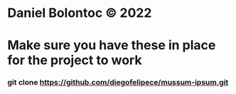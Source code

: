 # Daniel Bolontoc &copy; 2022

# Make sure you have these in place for the project to work

### git clone https://github.com/diegofelipece/mussum-ipsum.git